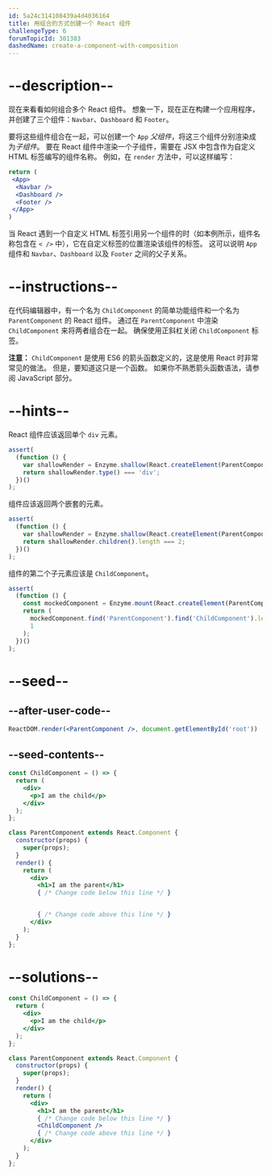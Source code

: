 ```yaml
---
id: 5a24c314108439a4d4036164
title: 用组合的方式创建一个 React 组件
challengeType: 6
forumTopicId: 301383
dashedName: create-a-component-with-composition
---
```


# --description--

现在来看看如何组合多个 React 组件。 想象一下，现在正在构建一个应用程序，并创建了三个组件：`Navbar`、`Dashboard` 和 `Footer`。

要将这些组件组合在一起，可以创建一个 `App` *父组件*，将这三个组件分别渲染成为*子组件*。 要在 React 组件中渲染一个子组件，需要在 JSX 中包含作为自定义 HTML 标签编写的组件名称。 例如，在 `render` 方法中，可以这样编写：

```jsx
return (
 <App>
  <Navbar />
  <Dashboard />
  <Footer />
 </App>
)
```

当 React 遇到一个自定义 HTML 标签引用另一个组件的时（如本例所示，组件名称包含在 `< />` 中），它在自定义标签的位置渲染该组件的标签。 这可以说明 `App` 组件和 `Navbar`、`Dashboard` 以及 `Footer` 之间的父子关系。

# --instructions--

在代码编辑器中，有一个名为 `ChildComponent` 的简单功能组件和一个名为 `ParentComponent` 的 React 组件。 通过在 `ParentComponent` 中渲染 `ChildComponent` 来将两者组合在一起。 确保使用正斜杠关闭 `ChildComponent` 标签。

**注意：** `ChildComponent` 是使用 ES6 的箭头函数定义的，这是使用 React 时非常常见的做法。 但是，要知道这只是一个函数。 如果你不熟悉箭头函数语法，请参阅 JavaScript 部分。

# --hints--

React 组件应该返回单个 `div` 元素。

```js
assert(
  (function () {
    var shallowRender = Enzyme.shallow(React.createElement(ParentComponent));
    return shallowRender.type() === 'div';
  })()
);
```

组件应该返回两个嵌套的元素。

```js
assert(
  (function () {
    var shallowRender = Enzyme.shallow(React.createElement(ParentComponent));
    return shallowRender.children().length === 2;
  })()
);
```

组件的第二个子元素应该是 `ChildComponent`。

```js
assert(
  (function () {
    const mockedComponent = Enzyme.mount(React.createElement(ParentComponent));
    return (
      mockedComponent.find('ParentComponent').find('ChildComponent').length ===
      1
    );
  })()
);
```

# --seed--

## --after-user-code--

```jsx
ReactDOM.render(<ParentComponent />, document.getElementById('root'))
```

## --seed-contents--

```jsx
const ChildComponent = () => {
  return (
    <div>
      <p>I am the child</p>
    </div>
  );
};

class ParentComponent extends React.Component {
  constructor(props) {
    super(props);
  }
  render() {
    return (
      <div>
        <h1>I am the parent</h1>
        { /* Change code below this line */ }


        { /* Change code above this line */ }
      </div>
    );
  }
};
```

# --solutions--

```jsx
const ChildComponent = () => {
  return (
    <div>
      <p>I am the child</p>
    </div>
  );
};

class ParentComponent extends React.Component {
  constructor(props) {
    super(props);
  }
  render() {
    return (
      <div>
        <h1>I am the parent</h1>
        { /* Change code below this line */ }
        <ChildComponent />
        { /* Change code above this line */ }
      </div>
    );
  }
};
```
